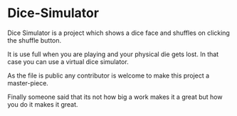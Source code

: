 # Dice-Simulator

Dice Simulator is a project which shows a dice face and shuffles on clicking the shuffle button.

It is use full when you are playing and your physical die gets lost. In that case you can use a virtual dice simulator.

As the file is public any contributor is welcome to make this project a master-piece.

Finally someone said that its not how big a work makes it a great but how you do it makes it great.

